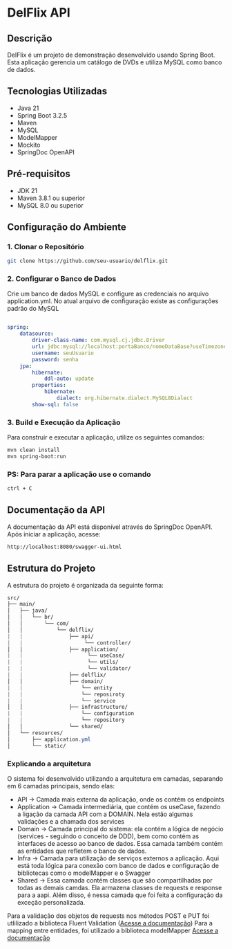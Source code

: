 # DelFlix API 

## Descrição
DelFlix é um projeto de demonstração desenvolvido usando Spring Boot. Esta aplicação gerencia um catálogo de DVDs e utiliza MySQL como banco de dados.

## Tecnologias Utilizadas
- Java 21
- Spring Boot 3.2.5
- Maven
- MySQL
- ModelMapper
- Mockito
- SpringDoc OpenAPI

## Pré-requisitos
- JDK 21
- Maven 3.8.1 ou superior
- MySQL 8.0 ou superior

## Configuração do Ambiente

### 1. Clonar o Repositório
```sh
git clone https://github.com/seu-usuario/delflix.git
```

### 2. Configurar o Banco de Dados
Crie um banco de dados MySQL e configure as credenciais no arquivo application.yml.
No atual arquivo de configuração existe as configurações padrão do MySQL

```yaml

spring:
    datasource:
        driver-class-name: com.mysql.cj.jdbc.Driver
        url: jdbc:mysql://localhost:portaBanco/nomeDataBase?useTimezone=true@serverTimeZone=UTC
        username: seuUsuario
        password: senha
    jpa: 
        hibernate:
            ddl-auto: update
        properties:
            hibernate:
                dialect: org.hibernate.dialect.MySQL8Dialect
        show-sql: false
```
### 3. Build e Execução da Aplicação
Para construir e executar a aplicação, utilize os seguintes comandos:
```sh
mvn clean install
mvn spring-boot:run
```
### PS: Para parar a aplicação use o comando
```sh
ctrl + C
```
## Documentação da API
A documentação da API está disponível através do SpringDoc OpenAPI. Após iniciar a aplicação, acesse:
```sh
http://localhost:8080/swagger-ui.html
```
## Estrutura do Projeto
A estrutura do projeto é organizada da seguinte forma:
``` css
src/
├── main/
│   ├── java/
│   │   └── br/
│   │       └── com/
│   │           └── delflix/
|   |               ├── api/
|   |                    └── controller/
│   │               ├── application/
|   |                     └── useCase/
|   |                     └── utils/
|   |                     └── validator/
|   |               ├── delflix/
│   │               ├── domain/
|   |                   └── entity
|   |                   └── reposiroty
|   |                   └── service
│   │               ├── infrastructure/
|   |                   └── configuration
|   |                   └── repository
│   │               └── shared/
│   └── resources/
│       ├── application.yml
│       └── static/
```
### Explicando a arquitetura
O sistema foi desenvolvido utilizando a arquitetura em camadas, separando em 6 camadas principais, sendo elas:
- API -> Camada mais externa da aplicação, onde os contém os endpoints
- Application -> Camada intermediária, que contém os useCase, fazendo a ligação da camada API com a DOMAIN. Nela estão algumas validações e a chamada dos services
- Domain -> Camada principal do sistema: ela contém a lógica de negócio (services - seguindo o conceito de DDD), bem como contém as interfaces de acesso ao banco de dados. Essa camada também contém as entidades que refletem o banco de dados.
- Infra -> Camada para utilização de serviços externos a aplicação. Aqui está toda lógica para conexão com banco de dados e configuração de bibliotecas como o modelMapper e o Swagger
- Shared -> Essa camada contém classes que são compartilhadas por todas as demais camdas. Ela armazena classes de requests e response para a aapi. Além disso, é nessa camada que foi feita a configuração da exceção personalizada.

Para a validação dos objetos de requests nos métodos POST e PUT foi utlilizado a biblioteca Fluent Validation ([Acesse a documentação](https://mvallim.github.io/java-fluent-validator/))
Para a mapping entre entidades, foi utilizado a biblioteca modelMapper [Acesse a documentação](https://modelmapper.org/)
